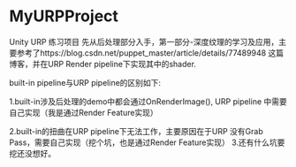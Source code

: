 # MyURPProject

Unity URP 练习项目
先从后处理部分入手，第一部分-深度纹理的学习及应用，主要参考了https://blog.csdn.net/puppet_master/article/details/77489948 这篇博客，并在URP Render pipeline下实现其中的shader.

built-in pipeline与URP pipeline的区别如下:

1.built-in涉及后处理的demo中都会通过OnRenderImage(), URP pipeline 中需要自己实现（我是通过Render Feature实现）

2.built-in的扭曲在URP pipeline下无法工作，主要原因在于URP 没有Grab Pass，需要自己实现（挖个坑，也是通过Render Feature实现）
3.还有什么坑要挖还没想好。
